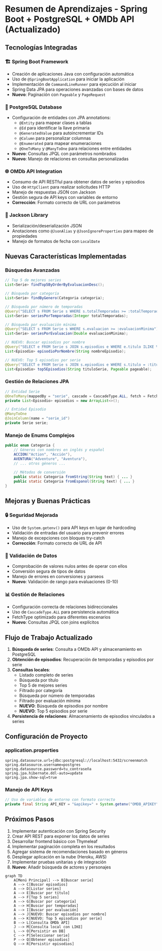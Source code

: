 # Resumen de Aprendizajes - Spring Boot + PostgreSQL + OMDb API (Actualizado)

## Tecnologías Integradas

### 🏗️ Spring Boot Framework
- Creación de aplicaciones Java con configuración automática
- Uso de `@SpringBootApplication` para iniciar la aplicación
- Implementación de `CommandLineRunner` para ejecución al iniciar
- Spring Data JPA para operaciones avanzadas con bases de datos
- **Nuevo**: Paginación con `Pageable` y `PageRequest`

### 🐘 PostgreSQL Database
- Configuración de entidades con JPA annotations:
  - `@Entity` para mapear clases a tablas
  - `@Id` para identificar la llave primaria
  - `@GeneratedValue` para autoincrementar IDs
  - `@Column` para personalizar columnas
  - `@Enumerated` para mapear enumeraciones
  - `@OneToMany` y `@ManyToOne` para relaciones entre entidades
- **Nuevo**: Consultas JPQL con parámetros nombrados
- **Nuevo**: Manejo de relaciones en consultas personalizadas

### 🌐 OMDb API Integration
- Consumo de API RESTful para obtener datos de series y episodios
- Uso de `HttpClient` para realizar solicitudes HTTP
- Manejo de respuestas JSON con Jackson
- Gestión segura de API keys con variables de entorno
- **Corrección**: Formato correcto de URL con parámetros

### 🔄 Jackson Library
- Serialización/deserialización JSON
- Anotaciones como `@JsonAlias` y `@JsonIgnoreProperties` para mapeo de propiedades
- Manejo de formatos de fecha con `LocalDate`

## Nuevas Características Implementadas

### Búsquedas Avanzadas
```java
// Top 5 de mejores series
List<Serie> findTop5ByOrderByEvaluacionDesc();

// Búsqueda por categoría
List<Serie> findByGenero(Categoria categoria);

// Búsqueda por número de temporadas
@Query("SELECT s FROM Serie s WHERE s.totalTemporadas >= :totalTemporadas")
List<Serie> seriesPorTemporadas(Integer totalTemporadas);

// Búsqueda por evaluación mínima
@Query("SELECT s FROM Serie s WHERE s.evaluacion >= :evaluacionMinima")
List<Serie> seriesPorEvaluacion(Double evaluacionMinima);

// NUEVO: Buscar episodios por nombre
@Query("SELECT e FROM Serie s JOIN s.episodios e WHERE e.titulo ILIKE %:nombreEpisodio%")
List<Episodio> episodioPorNombre(String nombreEpisodio);

// NUEVO: Top 5 episodios por serie
@Query("SELECT e FROM Serie s JOIN s.episodios e WHERE s.titulo = :tituloSerie ORDER BY e.evaluacion DESC")
List<Episodio> top5Episodios(String tituloSerie, Pageable pageable);
```

### Gestión de Relaciones JPA
```java
// Entidad Serie
@OneToMany(mappedBy = "serie", cascade = CascadeType.ALL, fetch = FetchType.EAGER)
private List<Episodio> episodios = new ArrayList<>();

// Entidad Episodio
@ManyToOne
@JoinColumn(name = "serie_id")
private Serie serie;
```

### Manejo de Enums Complejos
```java
public enum Categoria {
    // Géneros con nombres en inglés y español
    ACCION("Action", "Acción"),
    AVENTURA("Adventure", "Aventura"),
    // ... otros géneros ...
    
    // Métodos de conversión
    public static Categoria fromString(String text) { ... }
    public static Categoria fromEspanol(String text) { ... }
}
```

## Mejoras y Buenas Prácticas

### 🔒 Seguridad Mejorada
- Uso de `System.getenv()` para API keys en lugar de hardcoding
- Validación de entradas del usuario para prevenir errores
- Manejo de excepciones con bloques try-catch
- **Corrección**: Formato correcto de URL de API

### 🧩 Validación de Datos
- Comprobación de valores nulos antes de operar con ellos
- Conversión segura de tipos de datos
- Manejo de errores en conversiones y parseos
- **Nuevo**: Validación de rango para evaluaciones (0-10)

### 📊 Gestión de Relaciones
- Configuración correcta de relaciones bidireccionales
- Uso de `CascadeType.ALL` para persistencia automática
- FetchType optimizado para diferentes escenarios
- **Nuevo**: Consultas JPQL con joins explícitos


## Flujo de Trabajo Actualizado

1. **Búsqueda de series**: Consulta a OMDb API y almacenamiento en PostgreSQL
2. **Obtención de episodios**: Recuperación de temporadas y episodios por serie
3. **Consultas locales**:
   - Listado completo de series
   - Búsqueda por título
   - Top 5 de mejores series
   - Filtrado por categoría
   - Búsqueda por número de temporadas
   - Filtrado por evaluación mínima
   - **NUEVO**: Búsqueda de episodios por nombre
   - **NUEVO**: Top 5 episodios por serie
4. **Persistencia de relaciones**: Almacenamiento de episodios vinculados a series

## Configuración de Proyecto

### application.properties
```properties
spring.datasource.url=jdbc:postgresql://localhost:5432/screenmatch
spring.datasource.username=postgres
spring.datasource.password=tu_contraseña
spring.jpa.hibernate.ddl-auto=update
spring.jpa.show-sql=true
```

### Manejo de API Keys
```java
// Uso de variables de entorno con formato correcto
private final String API_KEY = "&apikey=" + System.getenv("OMDB_APIKEY");
```

## Próximos Pasos

1. Implementar autenticación con Spring Security
2. Crear API REST para exponer los datos de series
3. Desarrollar frontend básico con Thymeleaf
4. Implementar paginación completa en los resultados
5. Agregar sistema de recomendaciones basado en géneros
6. Desplegar aplicación en la nube (Heroku, AWS)
7. Implementar pruebas unitarias y de integración
8. **Nuevo**: Añadir búsqueda de actores y personajes

```mermaid
graph TD
    A[Menú Principal] --> B[Buscar serie]
    A --> C[Buscar episodios]
    A --> D[Listar series]
    A --> E[Buscar por título]
    A --> F[Top 5 series]
    A --> G[Buscar por categoría]
    A --> H[Buscar por temporadas]
    A --> I[Buscar por evaluación]
    A --> J[NUEVO: Buscar episodios por nombre]
    A --> K[NUEVO: Top 5 episodios por serie]
    B --> L[Consulta OMDb API]
    J --> M[Consulta local con LIKE]
    L --> O[Persistir en DB]
    C --> P[Seleccionar serie]
    P --> Q[Obtener episodios]
    Q --> R[Persistir episodios]
```

